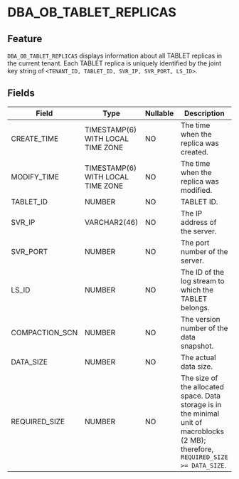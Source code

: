 DBA_OB_TABLET_REPLICAS
===========================================

Feature
-------------------

`DBA_OB_TABLET_REPLICAS` displays information about all TABLET replicas in the current tenant. Each TABLET replica is uniquely identified by the joint key string of `<TENANT_ID, TABLET_ID, SVR_IP, SVR_PORT, LS_ID>`.

Fields
----------------------

| Field          | Type                              | Nullable | Description                                                                                                                          |
|----------------|-----------------------------------|----------|--------------------------------------------------------------------------------------------------------------------------------------|
| CREATE_TIME    | TIMESTAMP(6) WITH LOCAL TIME ZONE | NO       | The time when the replica was created.                                                                                               |
| MODIFY_TIME    | TIMESTAMP(6) WITH LOCAL TIME ZONE | NO       | The time when the replica was modified.                                                                                              |
| TABLET_ID      | NUMBER                            | NO       | TABLET ID.                                                                                                                           |
| SVR_IP         | VARCHAR2(46)                      | NO       | The IP address of the server.                                                                                                        |
| SVR_PORT       | NUMBER                            | NO       | The port number of the server.                                                                                                       |
| LS_ID          | NUMBER                            | NO       | The ID of the log stream to which the TABLET belongs.                                                                                |
| COMPACTION_SCN | NUMBER                            | NO       | The version number of the data snapshot.                                                                                             |
| DATA_SIZE      | NUMBER                            | NO       | The actual data size.                                                                                                                |
| REQUIRED_SIZE  | NUMBER                            | NO       | The size of the allocated space. Data storage is in the minimal unit of macroblocks (2 MB); therefore, `REQUIRED_SIZE >= DATA_SIZE`. |
